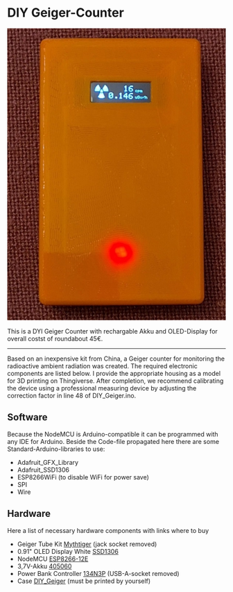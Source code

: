 # DIY Geiger-Counter

![Geiger-Counter Front](pictures/front.jpg)

This is a DYI Geiger Counter with rechargable Akku and OLED-Display for overall costst of roundabout 45€.

----------

Based on an inexpensive kit from China, a Geiger counter for monitoring the radioactive ambient radiation was created.
The required electronic components are listed below. I provide the appropriate housing as a model for 3D printing on Thingiverse.
After completion, we recommend calibrating the device using a professional measuring device by adjusting the correction factor in line 48 of DIY_Geiger.ino.

## Software 
Because the NodeMCU is Arduino-compatible it can be programmed with any IDE for Arduino. Beside the Code-file propagated here there are some Standard-Arduino-libraries to use:

* Adafruit_GFX_Library
* Adafruit_SSD1306
* ESP8266WiFi (to disable WiFi for power save)
* SPI
* Wire

## Hardware 
Here a list of necessary hardware components with links where to buy

* Geiger Tube Kit [Mythtiger](https://www.aliexpress.com/item/1005004074451147.html) (jack socket removed)
* 0.91" OLED Display White [SSD1306 ](https://www.aliexpress.com/item/32879702750.html) 
* NodeMCU [ESP8266-12E](https://www.aliexpress.com/item/33010335367.html)
* 3,7V-Akku [405060](https://www.aliexpress.com/item/1005003746052381.html)
* Power Bank Controller [134N3P](https://www.aliexpress.com/item/33005568006.html) (USB-A-socket removed)
* Case [DIY_Geiger](https://www.thingiverse.com/thing:5507322) (must be printed by yourself)

